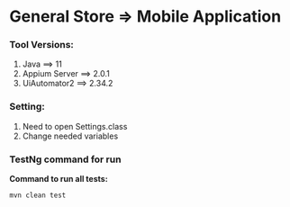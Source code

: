 # General Store => Mobile Application
### Tool Versions:
1) Java ==> 11
2) Appium Server ==> 2.0.1
3) UiAutomator2 ==> 2.34.2

### Setting:
1) Need to open Settings.class
2) Change needed variables

### TestNg command for run
**Command to run all tests:**
```
mvn clean test
```
